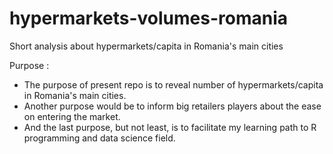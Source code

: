 # hypermarkets-volumes-romania
Short analysis about hypermarkets/capita in Romania's main cities

Purpose :

- The purpose of present repo is to reveal number of hypermarkets/capita in Romania's main cities.
- Another purpose would be to inform big retailers players about the ease on entering the market.
- And the last purpose, but not least, is to facilitate my learning path to R programming and data science field.
